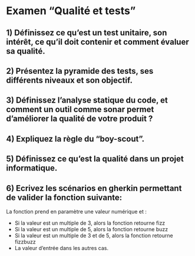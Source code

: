 # Examen “Qualité et tests”


## 1) Définissez ce qu’est un test unitaire, son intérêt, ce qu’il doit contenir et comment évaluer sa qualité.

## 2) Présentez la pyramide des tests, ses différents niveaux et son objectif.

## 3) Définissez l’analyse statique du code, et comment un outil comme sonar permet d’améliorer la qualité de votre produit ?

## 4) Expliquez la règle du “boy-scout”.

## 5) Définissez ce qu’est la qualité dans un projet informatique.

## 6) Ecrivez les scénarios en gherkin permettant de valider la fonction suivante:
La fonction prend en paramètre une valeur numérique et :
* Si la valeur est un multiple de 3, alors la fonction retourne fizz
* Si la valeur est un multiple de 5, alors la fonction retourne buzz
* Si la valeur est un multiple de 3 et de 5, alors la fonction retourne fizzbuzz
* La valeur d’entrée dans les autres cas.
